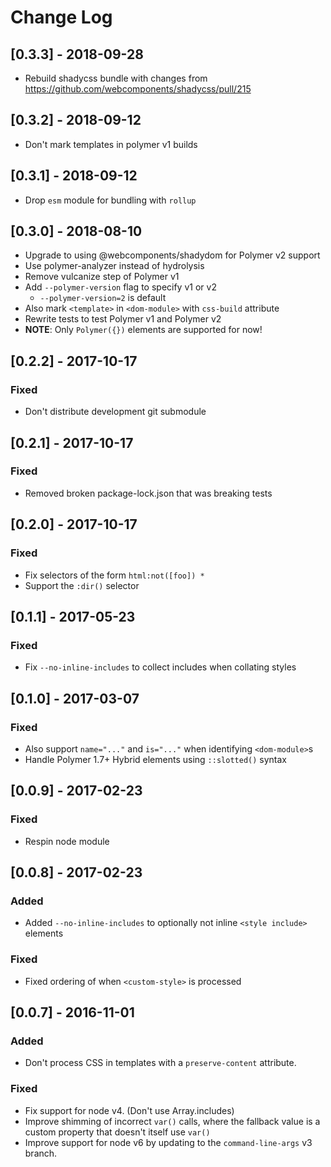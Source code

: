 # Change Log
## [0.3.3] - 2018-09-28
* Rebuild shadycss bundle with changes from https://github.com/webcomponents/shadycss/pull/215

## [0.3.2] - 2018-09-12
* Don't mark templates in polymer v1 builds

## [0.3.1] - 2018-09-12
* Drop `esm` module for bundling with `rollup`

## [0.3.0] - 2018-08-10
* Upgrade to using @webcomponents/shadydom for Polymer v2 support
* Use polymer-analyzer instead of hydrolysis
* Remove vulcanize step of Polymer v1
* Add `--polymer-version` flag to specify v1 or v2
  * `--polymer-version=2` is default
* Also mark `<template>` in `<dom-module>` with `css-build` attribute
* Rewrite tests to test Polymer v1 and Polymer v2
* **NOTE**: Only `Polymer({})` elements are supported for now!

## [0.2.2] - 2017-10-17
### Fixed
* Don't distribute development git submodule

## [0.2.1] - 2017-10-17
### Fixed
* Removed broken package-lock.json that was breaking tests

## [0.2.0] - 2017-10-17
### Fixed
* Fix selectors of the form `html:not([foo]) *`
* Support the `:dir()` selector

## [0.1.1] - 2017-05-23
### Fixed
* Fix `--no-inline-includes` to collect includes when collating styles

## [0.1.0] - 2017-03-07
### Fixed
* Also support `name="..."` and `is="..."` when identifying `<dom-module>`s
* Handle Polymer 1.7+ Hybrid elements using `::slotted()` syntax

## [0.0.9] - 2017-02-23
### Fixed
* Respin node module

## [0.0.8] - 2017-02-23
### Added
* Added `--no-inline-includes` to optionally not inline `<style include>` elements

### Fixed
* Fixed ordering of when `<custom-style>` is processed

## [0.0.7] - 2016-11-01

### Added
* Don't process CSS in templates with a `preserve-content` attribute.

### Fixed
* Fix support for node v4. (Don't use Array.includes)
* Improve shimming of incorrect `var()` calls, where the fallback value is a custom property that doesn't itself use `var()`
* Improve support for node v6 by updating to the `command-line-args` v3 branch.

